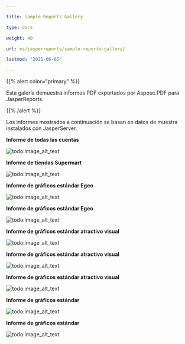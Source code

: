 ```yaml
---

title: Sample Reports Gallery 

type: docs

weight: 40

url: es/jasperreports/sample-reports-gallery/

lastmod: "2021-06-05"

---
```




{{% alert color="primary" %}}



Esta galería demuestra informes PDF exportados por Aspose.PDF para JasperReports.



{{% /alert %}}



Los informes mostrados a continuación se basan en datos de muestra instalados con JasperServer.



**Informe de todas las cuentas**



![todo:image_alt_text](sample-reports-gallery_1.png)







**Informe de tiendas Supermart**



![todo:image_alt_text](sample-reports-gallery_2.png)







**Informe de gráficos estándar Egeo**



![todo:image_alt_text](sample-reports-gallery_3.png)







**Informe de gráficos estándar Egeo**



![todo:image_alt_text](sample-reports-gallery_4.png)







**Informe de gráficos estándar atractivo visual**



![todo:image_alt_text](sample-reports-gallery_5.png)







**Informe de gráficos estándar atractivo visual**



![todo:image_alt_text](sample-reports-gallery_6.png)







**Informe de gráficos estándar atractivo visual**



![todo:image_alt_text](sample-reports-gallery_7.png)








**Informe de gráficos estándar**

![todo:image_alt_text](sample-reports-gallery_8.png)

**Informe de gráficos estándar**

![todo:image_alt_text](sample-reports-gallery_9.png)